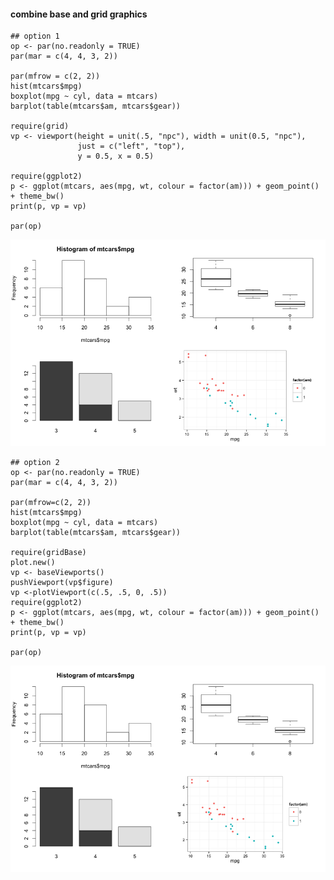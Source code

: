 #### combine base and grid graphics

```
## option 1
op <- par(no.readonly = TRUE)
par(mar = c(4, 4, 3, 2))

par(mfrow = c(2, 2))
hist(mtcars$mpg)
boxplot(mpg ~ cyl, data = mtcars)
barplot(table(mtcars$am, mtcars$gear))

require(grid)
vp <- viewport(height = unit(.5, "npc"), width = unit(0.5, "npc"), 
               just = c("left", "top"), 
               y = 0.5, x = 0.5)

require(ggplot2)
p <- ggplot(mtcars, aes(mpg, wt, colour = factor(am))) + geom_point() + theme_bw()
print(p, vp = vp)

par(op)
```

![option1](https://github.com/raredd/rgraphics/blob/master/figure/option1.png)

```
## option 2
op <- par(no.readonly = TRUE)
par(mar = c(4, 4, 3, 2))

par(mfrow=c(2, 2))
hist(mtcars$mpg)
boxplot(mpg ~ cyl, data = mtcars)
barplot(table(mtcars$am, mtcars$gear))

require(gridBase)
plot.new()
vp <- baseViewports()
pushViewport(vp$figure)
vp <-plotViewport(c(.5, .5, 0, .5))
require(ggplot2)
p <- ggplot(mtcars, aes(mpg, wt, colour = factor(am))) + geom_point() + theme_bw()
print(p, vp = vp)

par(op)
```

![option2](https://github.com/raredd/rgraphics/blob/master/figure/option2.png)